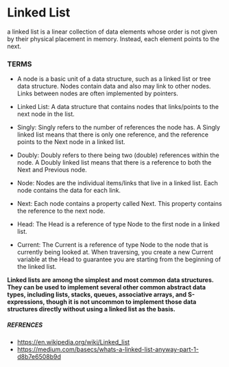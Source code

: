 # Linked List

a linked list is a linear collection of data elements whose order is not given by their physical placement in memory. Instead, each element points to the next.

### TERMS

- A node is a basic unit of a data structure, such as a linked list or tree data structure. Nodes contain data and also may link to other nodes. Links between nodes are often implemented by pointers.

- Linked List: A data structure that contains nodes that links/points to the next node in the list.

- Singly: Singly refers to the number of references the node has. A Singly linked list means that there is only one reference, and the reference points to the Next node in a linked list.

- Doubly: Doubly refers to there being two (double) references within the node. A Doubly linked list means that there is a reference to both the Next and Previous node.

- Node: Nodes are the individual items/links that live in a linked list. Each node contains the data for each link.

- Next: Each node contains a property called Next. This property contains the reference to the next node.

- Head: The Head is a reference of type Node to the first node in a linked list.

- Current: The Current is a reference of type Node to the node that is currently being looked at. When traversing, you create a new Current variable at the Head to guarantee you are starting from the beginning of the linked list.


**Linked lists are among the simplest and most common data structures. They can be used to implement several other common abstract data types, including lists, stacks, queues, associative arrays, and S-expressions, though it is not uncommon to implement those data structures directly without using a linked list as the basis.**

##### REFRENCES
- https://en.wikipedia.org/wiki/Linked_list
- https://medium.com/basecs/whats-a-linked-list-anyway-part-1-d8b7e6508b9d